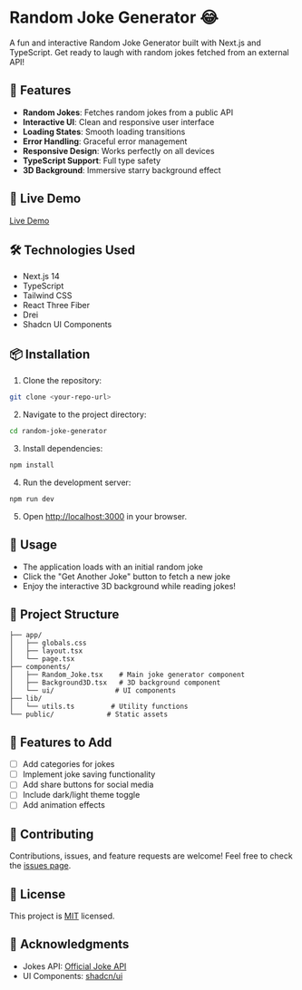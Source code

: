 # Random Joke Generator 😂

A fun and interactive Random Joke Generator built with Next.js and TypeScript. Get ready to laugh with random jokes fetched from an external API!

## 🌟 Features

- **Random Jokes**: Fetches random jokes from a public API
- **Interactive UI**: Clean and responsive user interface
- **Loading States**: Smooth loading transitions
- **Error Handling**: Graceful error management
- **Responsive Design**: Works perfectly on all devices
- **TypeScript Support**: Full type safety
- **3D Background**: Immersive starry background effect

## 🚀 Live Demo

[Live Demo](https://random-joke-generator-osamabinadnan.vercel.app/) 

## 🛠️ Technologies Used

- Next.js 14
- TypeScript
- Tailwind CSS
- React Three Fiber
- Drei
- Shadcn UI Components

## 📦 Installation

1. Clone the repository:
```bash
git clone <your-repo-url>
```

2. Navigate to the project directory:
```bash
cd random-joke-generator
```

3. Install dependencies:
```bash
npm install
```

4. Run the development server:
```bash
npm run dev
```

5. Open [http://localhost:3000](http://localhost:3000) in your browser.

## 🎯 Usage

- The application loads with an initial random joke
- Click the "Get Another Joke" button to fetch a new joke
- Enjoy the interactive 3D background while reading jokes!

## 📁 Project Structure

```
├── app/
│   ├── globals.css
│   ├── layout.tsx
│   └── page.tsx
├── components/
│   ├── Random_Joke.tsx    # Main joke generator component
│   ├── Background3D.tsx   # 3D background component
│   └── ui/               # UI components
├── lib/
│   └── utils.ts         # Utility functions
└── public/             # Static assets
```

## 🎨 Features to Add

- [ ] Add categories for jokes
- [ ] Implement joke saving functionality
- [ ] Add share buttons for social media
- [ ] Include dark/light theme toggle
- [ ] Add animation effects

## 🤝 Contributing

Contributions, issues, and feature requests are welcome! Feel free to check the [issues page](YOUR_ISSUES_LINK_HERE).

## 📄 License

This project is [MIT](LICENSE) licensed.

## 👏 Acknowledgments

- Jokes API: [Official Joke API](https://official-joke-api.appspot.com)
- UI Components: [shadcn/ui](https://ui.shadcn.com/)

